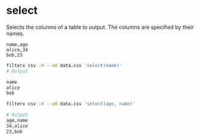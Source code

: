 # select

Selects the columns of a table to output. The columns are specified by their names.

```csv title="data.csv"
name,age
alice,34
bob,23
```

```bash title="Example1"
filterx csv -H --oH data.csv 'select(name)'
# Output

name
alice
bob
```

```bash title="Example2"
filterx csv -H --oH data.csv 'select(age, name)'

# Output
age,name
34,alice
23,bob
```
